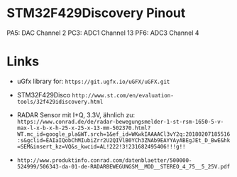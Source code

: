 
STM32F429Discovery Pinout
=========================

PA5: DAC  Channel 2
PC3: ADC1 Channel 13
PF6: ADC3 Channel 4

Links
=====

* uGfx library for: `https://git.ugfx.io/uGFX/uGFX.git`

* STM32F429Disco `http://www.st.com/en/evaluation-tools/32f429idiscovery.html`

* RADAR Sensor mit I+Q, 3.3V, ähnlich zu: `https://www.conrad.de/de/radar-bewegungsmelder-1-st-rsm-1650-5-v-max-l-x-b-x-h-25-x-25-x-13-mm-502370.html?WT.mc_id=google_pla&WT.srch=1&ef_id=WKwkIAAAACl3vY2q:20180207185516:s&gclid=EAIaIQobChMIubiZrr2U2QIVlB0YCh3ZNAb9EAYYAyABEgJEt_D_BwE&hk=SEM&insert_kz=VQ&s_kwcid=AL!222!3!231682495406!!!g!!`

* `http://www.produktinfo.conrad.com/datenblaetter/500000-524999/506343-da-01-de-RADARBEWEGUNGSM__MOD__STEREO_4_75__5_25V.pdf`
